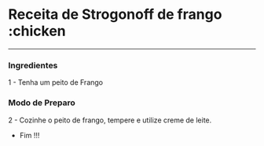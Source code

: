 
# Receita de Strogonoff de frango :chicken
---

### Ingredientes

1 - Tenha um peito de Frango

### Modo de Preparo

2 - Cozinhe o peito de frango, tempere e utilize creme de leite.

- Fim !!!


